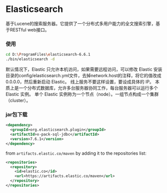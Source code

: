 # Elasticsearch
<!-- @author DHJT 2019-02-27 -->
基于Lucene的搜索服务器。它提供了一个分布式多用户能力的全文搜索引擎，基于RESTful web接口。

### 使用
```sh
cd D:\ProgramFiles\elasticsearch-6.6.1
./bin/elasticsearch -d
```

默认情况下，Elastic 只允许本机访问，如果需要远程访问，可以修改 Elastic 安装目录的config/elasticsearch.yml文件，去掉network.host的注释，将它的值改成0.0.0.0，然后重新启动 Elastic。
线上服务不要这样设置，要设成具体的 IP。
本质上是一个分布式数据库，允许多台服务器协同工作，每台服务器可以运行多个 Elastic 实例。
单个 Elastic 实例称为一个节点（node）。一组节点构成一个集群（cluster）。

### jar包下载
```xml
<dependency>
  <groupId>org.elasticsearch.plugin</groupId>
  <artifactId>x-pack-sql-jdbc</artifactId>
  <version>7.6.1</version>
</dependency>
```
from `artifacts.elastic.co/maven` by adding it to the repositories list:
```xml
<repositories>
  <repository>
    <id>elastic.co</id>
    <url>https://artifacts.elastic.co/maven</url>
  </repository>
</repositories>
```
